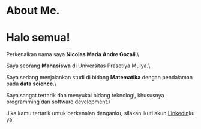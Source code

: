 # About Me.

# Halo semua! 

Perkenalkan nama saya **Nicolas Maria Andre Gozali**.\

Saya seorang **Mahasiswa** di Universitas Prasetiya Mulya.\

Saya sedang menjalankan studi di bidang **Matematika** dengan pendalaman pada **data science**.\

Saya sangat tertarik dan menyukai bidang teknologi, khususnya programming dan software development.\

Jika kamu tertarik untuk berkenalan denganku, silakan ikuti akun [Linkedin](https://www.linkedin.com/in/nicolas-maria-andre-gozali/)ku ya.

